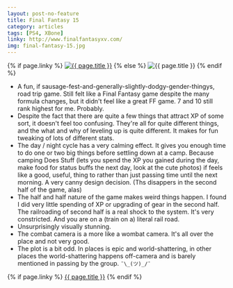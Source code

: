 ```yaml
---
layout: post-no-feature
title: Final Fantasy 15
category: articles
tags: [PS4, XBone]
linky: http://www.finalfantasyxv.com/
img: final-fantasy-15.jpg
---
```


{% if page.linky %}
<a href="{{page.linky}}">![{{ page.title }}](/images/{{page.img}})</a>
{% else %}
![{{ page.title }}](/images/{{page.img}})
{% endif %}

- A fun, if sausage-fest-and-generally-slightly-dodgy-gender-thingys, road trip game. Still felt like a Final Fantasy game despite the many formula changes, but it didn't feel like a great FF game. 7 and 10 still rank highest for me. Probably.
- Despite the fact that there are quite a few things that attract XP of some sort, it doesn't feel too confusing. They're all for quite different things, and the what and why of leveling up is quite different. It makes for fun tweaking of lots of different stats.
- The day / night cycle has a very calming effect. It gives you enough time to do one or two big things before settling down at a camp. Because camping Does Stuff (lets you spend the XP you gained during the day, make food for status buffs the next day, look at the cute photos) if feels like a good, useful, thing to rather than just passing time until the next morning. A very canny design decision. (Ths disappers in the second half of the game, alas)
- The half and half nature of the game makes weird things happen. I found I did very little spending of XP or upgrading of gear in the second half. The railroading of second half is a real shock to the system. It's very constricted. And you are on a (train on a) literal rail road.
- Unsurprisingly visually stunning.
- The combat camera is a more like a wombat camera. It's all over the place and not very good.
- The plot is a bit odd. In places is epic and world-shattering, in other places the world-shattering happens off-camera and is barely mentioned in passing by the group. `¯\_(ツ)_/¯`

{% if page.linky %}
[{{ page.title }}]({{page.linky}})
{% endif %}
